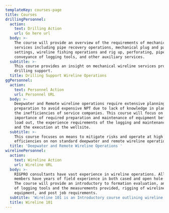 ```yaml
---
templateKey: courses-page
title: Courses
drillingPersonnel:
  action:
    text: Drilling Action
    url: Go here url
  body: >-
    The course will provide an overview of the requirements of mechanical
    services including pipe recovery operations, mechanical plug and packer
    settings, wireline fishing operations and rig up, perforating, pipe
    conveyance of logging tools, and other auxiliary services. 
  subtitle: >-
    This course provides an insight on mechanical wireline services provided for
    drilling support. 
  title: Drilling Support Wireline Operations
ggPersonnel:
  action:
    text: Personnel Action
    url: Personnel URL
  body: >-
    Deepwater and Remote wireline operations require extensive planning and
    preparation to avoid expensive NPT due to lack of knowledge in planning and
    the inefficiencies of service companies. This course will focus on the
    importance of required preparation and maintenance of equipment before the
    load out, the experience requirements of the logging and maintenance crews,
    and the execution at the wellsite. 
  subtitle: >-
    This course focuses on means to mitigate risks and operate at high
    efficiencies on non standard deepwater and remote wireline operations. 
  title: 'Deepwater and Remote Wireline Operations '
wirelinePersonnel:
  action:
    text: Wireline Action
    url: Wireline URL
  body: >-
    RIGPRO consultants have vast experience in wireline operations. All staff
    members have years of field experience in both cased and open hole services.
    The course will provide an introductory to formation evaluation, an outline
    of logging tools and the measurements provided, rigging of wireline
    equipment, and post job requirements. 
  subtitle: 'Wireline 101 is an Introductory course outlining wireline operations '
  title: Wireline 101
---
```


